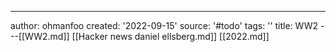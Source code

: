 ---
author: ohmanfoo
created: '2022-09-15'
source: '#todo'
tags: ''
title: WW2
---[[WW2.md]]
[[Hacker news daniel ellsberg.md]]
[[2022.md]]
